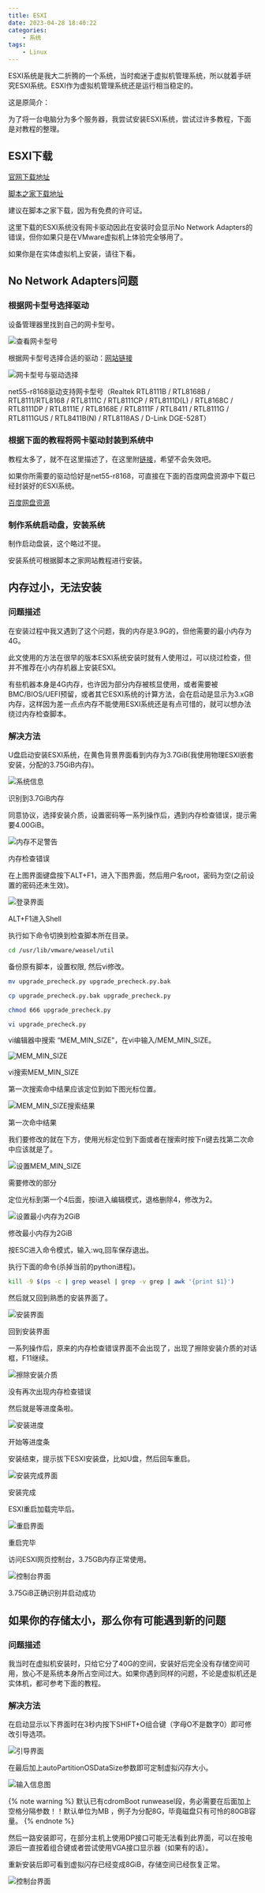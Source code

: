 ```yaml
---
title: ESXI
date: 2023-04-28 18:40:22
categories:
    - 系统
tags:
    - Linux
---
```


ESXI系统是我大二折腾的一个系统，当时痴迷于虚拟机管理系统，所以就着手研究ESXI系统。ESXI作为虚拟机管理系统还是运行相当稳定的。

这是原简介：

为了将一台电脑分为多个服务器，我尝试安装ESXI系统，尝试过许多教程，下面是对教程的整理。

<!--more-->

## ESXI下载

[官网下载地址](https://customerconnect.vmware.com/cn/downloads/info/slug/datacenter_cloud_infrastructure/vmware_vsphere/7_0)

[脚本之家下载地址](https://www.jb51.net/softjc/717737_all.html)

建议在脚本之家下载，因为有免费的许可证。

这里下载的ESXI系统没有网卡驱动因此在安装时会显示No Network Adapters的错误，但你如果只是在VMware虚拟机上体验完全够用了。

如果你是在实体虚拟机上安装，请往下看。

## No Network Adapters问题

### 根据网卡型号选择驱动

设备管理器里找到自己的网卡型号。

![查看网卡型号](1.png)

根据网卡型号选择合适的驱动：[网站链接](https://vibsdepot.v-front.de/wiki/index.php/List_of_currently_available_ESXi_packages)

![网卡型号与驱动选择](2.png)

net55-r8168驱动支持网卡型号（Realtek RTL8111B / RTL8168B / RTL8111/RTL8168 / RTL8111C / RTL8111CP / RTL8111D(L) / RTL8168C / RTL8111DP / RTL8111E / RTL8168E / RTL8111F / RTL8411 / RTL8111G / RTL8111GUS / RTL8411B(N) / RTL8118AS / D-Link DGE-528T）

### 根据下面的教程将网卡驱动封装到系统中

教程太多了，就不在这里描述了，在这里附[链接](https://blog.whsir.com/post-4462.html)，希望不会失效吧。

如果你所需要的驱动恰好是net55-r8168，可直接在下面的百度网盘资源中下载已经封装好的ESXI系统。

[百度网盘资源](https://pan.baidu.com/s/1XuOWRG-kNes3gi2lzyX_CA?pwd=91bb)

### 制作系统启动盘，安装系统

制作启动盘装，这个略过不提。

安装系统可根据脚本之家网站教程进行安装。

## 内存过小，无法安装

### 问题描述

在安装过程中我又遇到了这个问题，我的内存是3.9G的，但他需要的最小内存为4G。

此文使用的方法在很早的版本ESXI系统安装时就有人使用过，可以绕过检查，但并不推荐在小内存机器上安装ESXI。

有些机器本身是4G内存，也许因为部分内存被核显使用，或者需要被BMC/BIOS/UEFI预留，或者其它ESXI系统的计算方法，会在启动是显示为3.xGB内存，这样因为差一点点内存不能使用ESXI系统还是有点可惜的，就可以想办法绕过内存检查脚本。

### 解决方法

U盘启动安装ESXI系统，在黄色背景界面看到内存为3.7GiB(我使用物理ESXI嵌套安装，分配的3.75GiB内存)。

![系统信息](3.png)

识别到3.7GiB内存

同意协议，选择安装介质，设置密码等一系列操作后，遇到内存检查错误，提示需要4.00GiB。

![内存不足警告](4.png)

内存检查错误

在上图界面键盘按下ALT+F1，进入下图界面，然后用户名root，密码为空(之前设置的密码还未生效)。

![登录界面](5.png)

ALT+F1进入Shell

执行如下命令切换到检查脚本所在目录。

```bash
cd /usr/lib/vmware/weasel/util
```

备份原有脚本，设置权限, 然后vi修改。

```bash
mv upgrade_precheck.py upgrade_precheck.py.bak
```

```bash
cp upgrade_precheck.py.bak upgrade_precheck.py
```

```bash
chmod 666 upgrade_precheck.py
```

```bash
vi upgrade_precheck.py
```

vi编辑器中搜索 “MEM_MIN_SIZE"，在vi中输入/MEM_MIN_SIZE。

![MEM_MIN_SIZE](6.png)

vi搜索MEM_MIN_SIZE

第一次搜索命中结果应该定位到如下图光标位置。

![MEM_MIN_SIZE搜索结果](7.png)

第一次命中结果

我们要修改的就在下方，使用光标定位到下面或者在搜索时按下n键去找第二次命中应该就是了。

![设置MEM_MIN_SIZE](8.png)

需要修改的部分

定位光标到第一个4后面，按i进入编辑模式，退格删除4，修改为2。

![设置最小内存为2GiB](9.png)

修改最小内存为2GiB

按ESC进入命令模式，输入:wq,回车保存退出。

执行下面的命令(杀掉当前的python进程)。

```bash
kill -9 $(ps -c | grep weasel | grep -v grep | awk '{print $1}')
```

然后就又回到熟悉的安装界面了。

![安装界面](10.png)

回到安装界面

一系列操作后，原来的内存检查错误界面不会出现了，出现了擦除安装介质的对话框，F11继续。

![擦除安装介质](11.png)

没有再次出现内存检查错误

然后就是等进度条啦。

![安装进度](12.png)

开始等进度条

安装结束，提示拔下ESXI安装盘，比如U盘，然后回车重启。

![安装完成界面](13.png)

安装完成

ESXI重启加载完毕后。

![重启界面](14.png)

重启完毕

访问ESXI网页控制台，3.75GB内存正常使用。

![控制台界面](15.png)

3.75GiB正确识别并启动成功

## 如果你的存储太小，那么你有可能遇到新的问题

### 问题描述

我当时在虚拟机安装时，只给它分了40G的空间，安装好后完全没有存储空间可用，放心不是系统本身所占空间过大。如果你遇到同样的问题，不论是虚拟机还是实体机，都可参考下面的教程。

### 解决方法

在启动显示以下界面时在3秒内按下SHIFT+O组合键（字母O不是数字0）即可修改引导选项。

![引导界面](16.png)

在最后加上autoPartitionOSDataSize参数即可定制虚拟闪存大小。

![输入信息图](17.png)

{% note warning %}
默认已有cdromBoot runweasel段，务必需要在后面加上空格分隔参数！！默认单位为MB ，例子为分配8G，毕竟磁盘只有可怜的80GB容量。
{% endnote %}

然后一路安装即可，在部分主机上使用DP接口可能无法看到此界面，可以在按电源后一直按着组合键或者尝试使用VGA接口显示器（如果有的话）。

重新安装后即可看到虚拟闪存已经变成8GiB，存储空间已经恢复正常。

![控制台界面](18.png)
